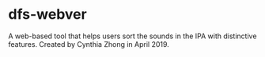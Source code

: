 # dfs-webver
A web-based tool that helps users sort the sounds in the IPA with distinctive features.
Created by Cynthia Zhong in April 2019.
